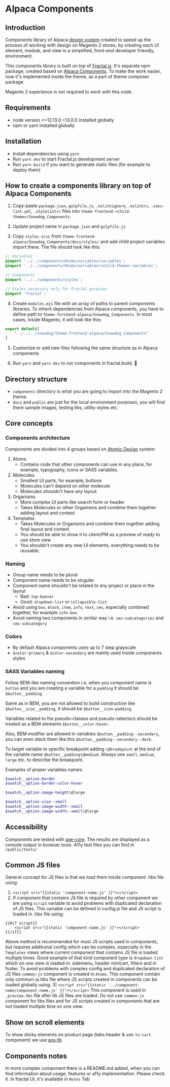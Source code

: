 # Alpaca Components

## Introduction
Components library of Alpaca [design system](https://www.uxpin.com/studio/blog/design-systems-vs-pattern-libraries-vs-style-guides-whats-difference/) created to speed up the process of working with design on Magento 2 stores, by creating each UI element, module, and view in a simplified, front-end developer friendly, environment.

This components library is built on top of [Fractal.js](http://fractal.build/guide).
It's separate npm package, created based on [Alpaca Components](https://github.com/SnowdogApps/magento2-alpaca-components). To make the work easier, now it's implemented inside the theme, as a part of theme composer package.

Magento 2 experience is not required to work with this code.

## Requirements
- node version >=12.13.0 <13.0.0 installed globally
- npm or yarn installed globally

## Installation
- Install dependencies using `yarn`
- Run `yarn dev` to start Fractal.js development server
- Run `yarn build` if you want to generate static files (for example to deploy them)

## How to create a components library on top of Alpaca Components
1. Copy-paste `package.json`, `gulpfile.js`, `.eslintignore`, `.eslintrc`, `.sass-lint.yml`, `.stylelintrc` files into `theme-frontend-<child-theme>/Snowdog_Components`:

2. Update project name in `package.json` and `gulpfile.js`

3. Copy `styles.scss` from `theme-frontend-alpaca/Snowdog_Components/docs/styles/` and add child project variables import there.
The file should look like this:

```scss
// Variables
@import '../../components/Atoms/variables/variables';
@import '../../components/Atoms/variables/<child-theme>-variables';

// Components
@import '../../components/styles';

// Styles necessary only for Fractal purposes
@import 'fractal';
```

4. Create `modules.mjs` file with an array of paths to parent components libraries. To inherit dependencies from Alpaca components, you have to define path to `theme-forntend-alpaca/Snowdog_Components`.
   In most cases, inside Magento, it will look like this:
  ```js
  export default[
      "../../../snowdog/theme-frontend-alpaca/Snowdog_Components"
  ]
  ```
5. Customize or add new files following the same structure as in Alpaca components

6. Run `yarn` and `yarn dev` to run components in fractal.build. :tada:

## Directory structure
- `components` directory is what you are going to import into the Magento 2 theme.
- `docs` and `public` are just for the local environment purposes, you will find there sample images, testing libs, utility styles etc.

## Core concepts
### Components architecture
Components are divided into 4 groups based on [Atomic Design](http://atomicdesign.bradfrost.com/chapter-2/) system:
1. Atoms
   - Contains code that other components can use in any place, for example, typography, icons or SASS variables.
2. Molecules
   - Smallest UI parts, for example, buttons
   - Molecules can't depend on other molecule
   - Molecules shouldn't have any layout
3. Organisms
   - More complex UI parts like search form or header
   - Takes Molecules or other Organisms and combine them together adding layout and context
4. Templates
   - Takes Molecules or Organisms and combine them together adding final layout and context
   - You should be able to show it to client/PM as a preview of ready to use store view
   - You shouldn't create any new UI elements, everything needs to be reusable.

### Naming
* Group name needs to be plural
* Component name needs to be singular
* Component name shouldn't be related to any project or place in the layout
   - Bad: `top-banner`
   - Good: `dropdown-list` or `collapsible-list`
* Avoid using `box`, `block`, `item`, `info`, `text`, `cms`, especially combined together, for example `info-box`
* Avoid naming two components in similar way i.e. `cms-subcategories` and `cms-subcategory`

### Colors
* By default Alpaca components uses up to 7 step grayscale
* `$color-primary` & `$color-secondary` are mainly used inside components styles

### SASS Variables naming

Follow BEM-like naming convention i.e. when you component name is `button` and you are creating a variable for a `padding` it should be `$button__padding`.

Same as in BEM, you are not allowed to build construction like `$button__icon__padding`, it should be `$button__icon-padding`.

Variables related to the pseudo-classes and pseudo-selectors should be treated as a BEM elements `$button__color-hover`.

Also, BEM modifier are allowed in variables `$button__padding--secondary`, you can even stack them like this `$button__padding--secondary--dark`.

To target variable to specific breakpoint adding `\@breakpoint` at the end of the variable name `$button__padding\@medium`. Always use `small`, `medium`, `large` etc. to describe the breakpoint.

Examples of proper variables names:
```scss
$swatch__option-border
$swatch__option-border-color-hover

$swatch__option-image-height\@large

$swatch__option-size--small
$swatch__option-image-width--small
$swatch__option-image-width--small\@large
```

## Accessibility
Components are tested with [axe-core](https://github.com/dequelabs/axe-core). The results are displayed as a console output in browser tools.
A11y test files you can find in `/public/tests/`

## Common JS files
General concept for JS files is that we load them inside component .hbs file using:
1) `<script src="{{static 'component-name.js' }}"></script>`
2) If component that contains JS file is required by other component we are using `script` variable to avoid problems with duplicated declaration of JS files. This variable can be defined in config.js file and JS script is loaded in .hbs file using:
```
{{#if script}}
    <script src="{{static 'component-name.js' }}"></script>
{{/if}}
```
Above method is recommended for most JS scripts used in components, but requires additional config which can be complex, especially in the `Templates` views where current component that contains JS file is loaded multiple times. Good example of that kind component type is `dropdown-list` which on one view is loaded in: sidemenu, header minicart, filters and in footer.
To avoid problems with complex config and duplicated declaration of JS files `common-js` component is created in `Atoms`.
This component contain only common-js.hbs file where JS scripts created in components can be loaded globally using:
3) `<script src="{{static '../component-name/component-name.js' }}"></script>`
This component is used in `_preview.hbs` file after lib JS files are loaded.
Do not use `common-js` component for libs files and for JS scripts created in components that are not loaded multiple time on one view.

## Show on scroll elements
To show sticky elements on product page (tabs header & `add-to-cart` component) we use [aos lib](https://github.com/michalsnik/aos/tree/v2)

## Components notes
In more complex component there is a README.md added, when you can find information about usage, features or a11y implementation. Please check it. In fractal UI, it's available in `Notes` Tab
